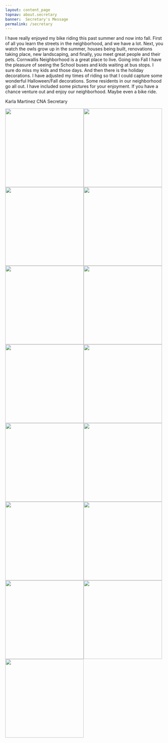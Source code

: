 ```yaml
---
layout: content_page
topnav: about.secretary
banner:  Secretary's Message
permalink: /secretary
---
```


I have really enjoyed my bike riding this past summer and now into fall.  First of all you learn the streets in the neighborhood, and we have a lot.  Next, you watch the owls grow up in the summer, houses being built, renovations taking place, new landscaping, and finally, you meet great people and their pets.  Cornwallis Neighborhood is a great place to live.  Going into Fall I have the pleasure of seeing the School buses and kids waiting at bus stops.  I sure do miss my kids and those days.  And then there is the holiday decorations.  I have adjusted my times of riding so that I could capture some wonderful Halloween/Fall decorations.  Some residents in our neighborhood go all out.  I have included some pictures for your enjoyment.  If you have a chance venture out and enjoy our neighborhood.  Maybe even a bike ride.

Karla Martinez
CNA Secretary

<img src="/images/IMG_1009.png" width="250"><img src="/images/IMG_1004.png" width="250">\
<img src="/images/IMG_1011.png" width="250"><img src="/images/IMG_1012.png" width="250">\
<img src="/images/IMG_1010.png" width="250"><img src="/images/IMG_1014.png" width="250">\
<img src="/images/IMG_1017.png" width="250"><img src="/images/IMG_1018.png" width="250">\
<img src="/images/IMG_1020.png" width="250"><img src="/images/IMG_1024.png" width="250">\
<img src="/images/IMG_1025.png" width="250"><img src="/images/IMG_1037.png" width="250">\
<img src="/images/IMG_1042.png" width="250"><img src="/images/IMG_1044.png" width="250">\
<img src="/images/IMG_1084.png" width="250">
